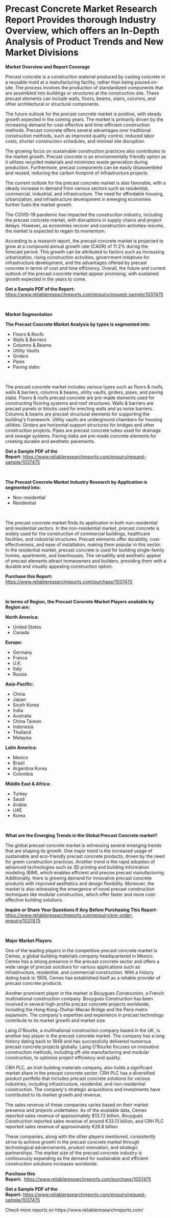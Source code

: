 <p><h1>Precast Concrete Market Research Report Provides thorough Industry Overview, which offers an In-Depth Analysis of Product Trends and New Market Divisions</h1></p><p><strong>Market Overview and Report Coverage</strong></p>
<p><p>Precast concrete is a construction material produced by casting concrete in a reusable mold at a manufacturing facility, rather than being poured on-site. The process involves the production of standardized components that are assembled into buildings or structures at the construction site. These precast elements can include walls, floors, beams, stairs, columns, and other architectural or structural components.</p><p>The future outlook for the precast concrete market is positive, with steady growth expected in the coming years. The market is primarily driven by the increasing demand for cost-effective and time-efficient construction methods. Precast concrete offers several advantages over traditional construction methods, such as improved quality control, reduced labor costs, shorter construction schedules, and minimal site disruption.</p><p>The growing focus on sustainable construction practices also contributes to the market growth. Precast concrete is an environmentally friendly option as it utilizes recycled materials and minimizes waste generation during production. Furthermore, precast components can be easily disassembled and reused, reducing the carbon footprint of infrastructure projects.</p><p>The current outlook for the precast concrete market is also favorable, with a steady increase in demand from various sectors such as residential, commercial, industrial, and infrastructure. The need for affordable housing, urbanization, and infrastructure development in emerging economies further fuels the market growth.</p><p>The COVID-19 pandemic has impacted the construction industry, including the precast concrete market, with disruptions in supply chains and project delays. However, as economies recover and construction activities resume, the market is expected to regain its momentum.</p><p>According to a research report, the precast concrete market is projected to grow at a compound annual growth rate (CAGR) of 11.2% during the forecast period. This growth can be attributed to factors such as increasing urbanization, rising construction activities, government initiatives for infrastructure development, and the advantages offered by precast concrete in terms of cost and time efficiency. Overall, the future and current outlook of the precast concrete market appear promising, with sustained growth expected in the years to come.</p></p>
<p><strong>Get a Sample PDF of the Report:</strong> <a href="https://www.reliableresearchreports.com/enquiry/request-sample/1037475">https://www.reliableresearchreports.com/enquiry/request-sample/1037475</a></p>
<p>&nbsp;</p>
<p><strong>Market Segmentation</strong></p>
<p><strong>The Precast Concrete Market Analysis by types is segmented into:</strong></p>
<p><ul><li>Floors & Roofs</li><li>Walls & Barriers</li><li>Columns & Beams</li><li>Utility Vaults</li><li>Girders</li><li>Pipes</li><li>Paving slabs</li></ul></p>
<p>&nbsp;</p>
<p><p>The precast concrete market includes various types such as floors & roofs, walls & barriers, columns & beams, utility vaults, girders, pipes, and paving slabs. Floors & roofs precast concrete are pre-made elements used for constructing flooring systems and roof structures. Walls & barriers are precast panels or blocks used for erecting walls and as noise barriers. Columns & beams are precast structural elements for supporting the building's framework. Utility vaults are underground chambers for housing utilities. Girders are horizontal support structures for bridges and other construction projects. Pipes are precast concrete tubes used for drainage and sewage systems. Paving slabs are pre-made concrete elements for creating durable and aesthetic pavements.</p></p>
<p><strong>Get a Sample PDF of the Report:</strong>&nbsp;<a href="https://www.reliableresearchreports.com/enquiry/request-sample/1037475">https://www.reliableresearchreports.com/enquiry/request-sample/1037475</a></p>
<p>&nbsp;</p>
<p><strong>The Precast Concrete Market Industry Research by Application is segmented into:</strong></p>
<p><ul><li>Non-residential</li><li>Residential</li></ul></p>
<p>&nbsp;</p>
<p><p>The precast concrete market finds its application in both non-residential and residential sectors. In the non-residential market, precast concrete is widely used for the construction of commercial buildings, healthcare facilities, and industrial structures. Precast elements offer durability, cost-effectiveness, and ease of installation, making them popular in this sector. In the residential market, precast concrete is used for building single-family homes, apartments, and townhouses. The versatility and aesthetic appeal of precast elements attract homeowners and builders, providing them with a durable and visually appealing construction option.</p></p>
<p><strong>Purchase this Report:</strong>&nbsp; <a href="https://www.reliableresearchreports.com/purchase/1037475">https://www.reliableresearchreports.com/purchase/1037475</a></p>
<p>&nbsp;</p>
<p><strong>In terms of Region, the Precast Concrete Market Players available by Region are:</strong></p>
<p>
    <p> <strong> North America: </strong>
        <ul>
            <li>United States</li>
            <li>Canada</li>
        </ul>
        </p> 
    <p> <strong> Europe: </strong>
        <ul>
            <li>Germany</li>
            <li>France</li>
            <li>U.K.</li>
            <li>Italy</li>
            <li>Russia</li>
        </ul>
        </p> 
    <p> <strong> Asia-Pacific: </strong>
        <ul>
            <li>China</li>
            <li>Japan</li>
            <li>South Korea</li>
            <li>India</li>
            <li>Australia</li>
            <li>China Taiwan</li>
            <li>Indonesia</li>
            <li>Thailand</li>
            <li>Malaysia</li>
        </ul>
        </p> 
    <p> <strong> Latin America: </strong>
        <ul>
            <li>Mexico</li>
            <li>Brazil</li>
            <li>Argentina Korea</li>
            <li>Colombia</li>
        </ul>
        </p> 
    <p> <strong> Middle East & Africa: </strong>
        <ul>
            <li>Turkey</li>
            <li>Saudi</li>
            <li>Arabia</li>
            <li>UAE</li>
            <li>Korea</li>
        </ul>
    </p>
    </p>
<p>&nbsp;</p>
<p><strong>What are the Emerging Trends in the Global Precast Concrete market?</strong></p>
<p><p>The global precast concrete market is witnessing several emerging trends that are shaping its growth. One major trend is the increased usage of sustainable and eco-friendly precast concrete products, driven by the need for green construction practices. Another trend is the rapid adoption of advanced technologies such as 3D printing and building information modeling (BIM), which enables efficient and precise precast manufacturing. Additionally, there is growing demand for innovative precast concrete products with improved aesthetics and design flexibility. Moreover, the market is also witnessing the emergence of novel precast construction techniques like modular construction, which offer faster and more cost-effective building solutions.</p></p>
<p><strong>Inquire or Share Your Questions If Any Before Purchasing This Report</strong>- <a href="https://www.reliableresearchreports.com/enquiry/pre-order-enquiry/1037475">https://www.reliableresearchreports.com/enquiry/pre-order-enquiry/1037475</a></p>
<p>&nbsp;</p>
<p><strong>Major Market Players</strong></p>
<p><p>One of the leading players in the competitive precast concrete market is Cemex, a global building materials company headquartered in Mexico. Cemex has a strong presence in the precast concrete sector and offers a wide range of precast solutions for various applications such as infrastructure, residential, and commercial construction. With a history dating back to 1906, Cemex has established itself as a reliable provider of precast concrete products.</p><p>Another prominent player in the market is Bouygues Construction, a French multinational construction company. Bouygues Construction has been involved in several high-profile precast concrete projects worldwide, including the Hong Kong-Zhuhai-Macao Bridge and the Paris metro expansion. The company's expertise and experience in precast technology contribute to its market growth and market size.</p><p>Laing O’Rourke, a multinational construction company based in the UK, is another key player in the precast concrete market. The company has a long history dating back to 1848 and has successfully delivered numerous precast concrete projects globally. Laing O’Rourke focuses on innovative construction methods, including off-site manufacturing and modular construction, to optimize project efficiency and quality.</p><p>CRH PLC, an Irish building materials company, also holds a significant market share in the precast concrete sector. CRH PLC has a diversified product portfolio that includes precast concrete solutions for various industries, including infrastructure, residential, and non-residential construction. The company's strategic acquisitions and investments have contributed to its market growth and revenue.</p><p>The sales revenue of these companies varies based on their market presence and projects undertaken. As of the available data, Cemex reported sales revenue of approximately $13.72 billion, Bouygues Construction reported sales revenue of around €33.13 billion, and CRH PLC reported sales revenue of approximately €26.8 billion.</p><p>These companies, along with the other players mentioned, consistently strive to achieve growth in the precast concrete market through technological advancements, product innovation, and strategic partnerships. The market size of the precast concrete industry is continuously expanding as the demand for sustainable and efficient construction solutions increases worldwide.</p></p>
<p><strong>Purchase this Report:</strong>&nbsp;&nbsp;<a href="https://www.reliableresearchreports.com/purchase/1037475">https://www.reliableresearchreports.com/purchase/1037475</a></p>
<p></p>
<p><strong>Get a Sample PDF of the Report:</strong>&nbsp;<a href="https://www.reliableresearchreports.com/enquiry/request-sample/1037475">https://www.reliableresearchreports.com/enquiry/request-sample/1037475</a></p>
<p>Check more reports on https://www.reliableresearchreports.com/</p>
